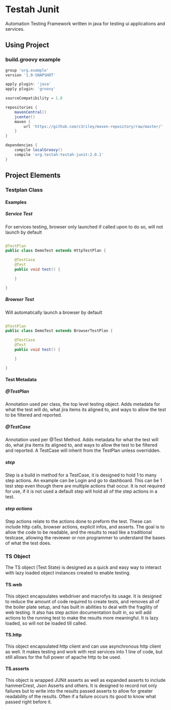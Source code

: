 # Testah Junit

Automation Testing Framework written in java for testing ui applications and services.

## Using Project

### build.groovy example

```groovy
group 'org.example'
version '1.0-SNAPSHOT'

apply plugin: 'java'
apply plugin: 'groovy'

sourceCompatibility = 1.8

repositories {
    mavenCentral()
    jcenter()
    maven {
        url 'https://github.com/c3riley/maven-repository/raw/master/'
    }
}

dependencies {
    compile localGroovy()
    compile 'org.testah:testah-junit:2.0.1'
}
```

## Project Elements

### Testplan Class

#### Examples

##### Service Test
For services testing, browser only launched if called upon to do so, will not launch by default

```java

@TestPlan
public class DemoTest extends HttpTestPlan {

    @TestCase
    @Test
    public void test() {

    }

}

```

##### Browser Test
Will automatically launch a browser by default

```java

@TestPlan
public class DemoTest extends BrowserTestPlan {

    @TestCase
    @Test
    public void test() {

    }

}

```

#### Test Metadata

##### @TestPlan
Annotation used per class, the top level testing object.  Adds metadata for what the test will do, what jira items its aligned to, and ways to allow the test to be filtered and reported.

##### @TestCase

Annotation used per @Test Method.  Adds metadata for what the test will do, what jira items its aligned to, and ways to allow the test to be filtered and reported.  A TestCase will inherit from the TestPlan unless overridden.

##### step

Step is a build in method for a TestCase, it is designed to hold 1 to many step actions.  An example can be Login and go to dashboard.  This can be 1 test step even though there are multiple actions that occur.  It is not required for use, if it is not used a default step will hold all of the step actions in a test.

##### step actions

Step actions relate to the actions done to preform the test. These can include http calls, browser actions, explicit infos, and asserts. The goal is to allow the code to be readable, and the results to read like a traditional testcase, allowing the reviewer or non programmer to understand the bases of what the test does.

### TS Object

The TS object (Test State) is designed as a quick and easy way to interact with lazy loaded object instances created to enable testing.

#### TS.web

This object encapsulates webdriver and macrofys its usage.  It is designed to reduce the amount of code required to create tests, and removes all of the boiler plate setup, and has built in abilities to deal with the fragility of web testing.  It also has step action documentation built in, so will add actions to the running test to make the results more meaningful.  It is lazy loaded, so will not be loaded till called.

#### TS.http

This object encapsulated http client and can use asynchronous http client as well.  It makes testing and work with rest services into 1 line of code, but still allows for the full power of apache http to be used.

#### TS.asserts

This object is wrapped JUNit asserts as well as expanded asserts to include hammerCrest, Json Asserts and others.  It is designed to record not only failures but to write into the results passed asserts to allow for greater readability of the results.  Often if a failure occurs its good to know what passed right before it.
